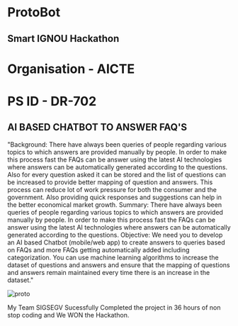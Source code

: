 # ProtoBot

## Smart IGNOU Hackathon

# Organisation - AICTE

# PS ID - DR-702

## AI BASED CHATBOT TO ANSWER FAQ'S

"Background: There have always been queries of people regarding various topics to which answers are provided manually by people. In order to make this process fast the FAQs can be answer using the latest AI technologies where answers can be automatically generated according to the questions. Also for every question asked it can be stored and the list of questions can be increased to provide better mapping of question and answers. This process can reduce lot of work pressure for both the consumer and the government. Also providing quick responses and suggestions can help in the better economical market growth. Summary: There have always been queries of people regarding various topics to which answers are provided manually by people. In order to make this process fast the FAQs can be answer using the latest AI technologies where answers can be automatically generated according to the questions. Objective: We need you to develop an AI based Chatbot (mobile/web app) to create answers to queries based on FAQs and more FAQs getting automatically added including categorization. You can use machine learning algorithms to increase the dataset of questions and answers and ensure that the mapping of questions and answers remain maintained every time there is an increase in the dataset."


![proto](https://user-images.githubusercontent.com/103782863/222292256-beabf8ac-cb9c-4404-b00c-486cc2f1ea13.jpg)


My Team SIGSEGV Sucessfully Completed the project in 36 hours of non stop coding and We WON the Hackathon.
